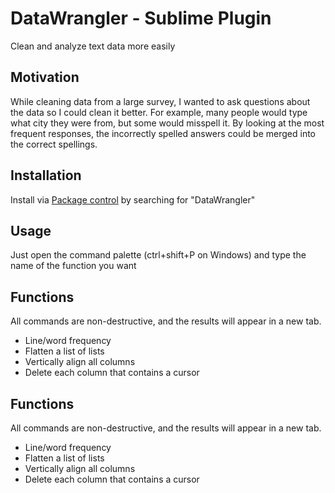 # DataWrangler - Sublime Plugin
Clean and analyze text data more easily

## Motivation
While cleaning data from a large survey, I wanted to ask questions about the data so I could clean it better.
For example, many people would type what city they were from, but some would misspell it. By looking at the most frequent responses, the incorrectly spelled answers could be merged into the correct spellings.

## Installation
Install via [Package control](https://packagecontrol.io/installation) by searching for "DataWrangler"

## Usage
Just open the command palette (ctrl+shift+P on Windows) and type the name of the function you want

## Functions
All commands are non-destructive, and the results will appear in a new tab.
 * Line/word frequency
 * Flatten a list of lists
 * Vertically align all columns
 * Delete each column that contains a cursor

## Functions
All commands are non-destructive, and the results will appear in a new tab.
 * Line/word frequency
 * Flatten a list of lists
 * Vertically align all columns
 * Delete each column that contains a cursor
